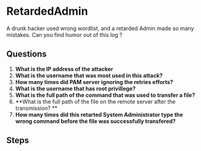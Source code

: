 # RetardedAdmin
A drunk hacker used wrong wordlist, and a retarded Admin made so many mistakes. Can you find humor out of this log ?

## Questions
1. **What is the IP address of the attacker**
2. **What is the username that was most used in this attack?**
3. **How many times did PAM server ignoring the retries efforts?**
4. **What is the username that has root privillege?**
5. **What is the full path of the command that was used to transfer a file?**
6. **What is the full path of the file on the remote server after the transmission? **
7. **How many times did this retarted System Administrator type the wrong command before the file was successfully transfered?**

## Steps
